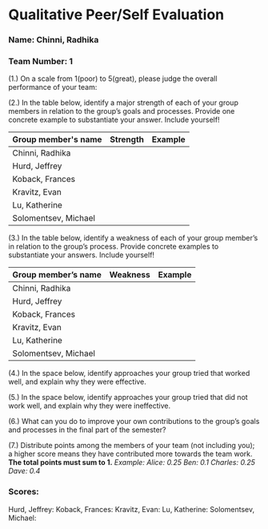 # Qualitative Peer/Self Evaluation

### Name: Chinni, Radhika
### Team Number: 1

(1.) On a scale from 1(poor) to 5(great), please judge the overall performance of your team:

(2.) In the table below, identify a major strength of each of your group members in relation to the group’s goals and processes. Provide one concrete example to substantiate your answer. Include yourself!

| Group member's name | Strength | Example |
| ------------------- | -------- | ------- |
|Chinni, Radhika|||
|Hurd, Jeffrey|||
|Koback, Frances|||
|Kravitz, Evan|||
|Lu, Katherine|||
|Solomentsev, Michael|||

(3.) In the table below, identify a weakness of each of your group member’s in relation to the group’s process. Provide concrete examples to substantiate your answers. Include yourself!

| Group member’s name | Weakness | Example |
| ------------------- | -------- | ------- |
|Chinni, Radhika|||
|Hurd, Jeffrey|||
|Koback, Frances|||
|Kravitz, Evan|||
|Lu, Katherine|||
|Solomentsev, Michael|||

(4.) In the space below, identify approaches your group tried that worked well, and explain why they were effective.

(5.) In the space below, identify approaches your group tried that did not work well, and explain why they were ineffective.

(6.) What can you do to improve your own contributions to the group’s goals and processes in the final part of the semester?

(7.) Distribute points among the members of your team (not including you); a higher score means they have contributed more towards the team work. **The total points must sum to 1.**
*Example:
Alice: 0.25
Ben: 0.1
Charles: 0.25
Dave: 0.4*

### Scores:
Hurd, Jeffrey: 
Koback, Frances: 
Kravitz, Evan: 
Lu, Katherine: 
Solomentsev, Michael: 

